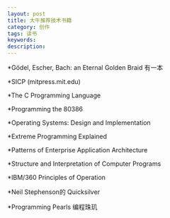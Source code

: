 ```yaml
---
layout: post
title: 大牛推荐技术书籍
category: 创作
tags: 读书
keywords: 
description: 
---
```

	  
*Gödel, Escher, Bach: an Eternal Golden Braid  有一本

*SICP (mitpress.mit.edu)

*The C Programming Language

*Programming the 80386

*Operating Systems: Design and Implementation

*Extreme Programming Explained

*Patterns of Enterprise Application Architecture

*Structure and Interpretation of Computer Programs

*IBM/360 Principles of Operation

*Neil Stephenson的 Quicksilver

*Programming Pearls  编程珠玑


